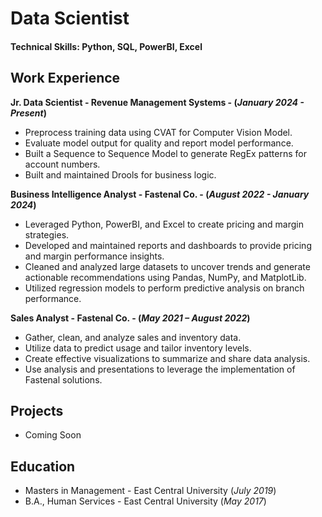 # Data Scientist

#### Technical Skills: Python, SQL, PowerBI, Excel

## Work Experience

**Jr. Data Scientist - Revenue Management Systems - (_January 2024 - Present_)**
- Preprocess training data using CVAT for Computer Vision Model.
- Evaluate model output for quality and report model performance.
- Built a Sequence to Sequence Model to generate RegEx patterns for account numbers.
- Built and maintained Drools for business logic.

**Business Intelligence Analyst - Fastenal Co. - (_August 2022 - January 2024_)**
- Leveraged Python, PowerBI, and Excel to create pricing and margin strategies.
- Developed and maintained reports and dashboards to provide pricing and margin performance insights.
- Cleaned and analyzed large datasets to uncover trends and generate actionable recommendations using Pandas, NumPy, and MatplotLib.
- Utilized regression models to perform predictive analysis on branch performance. 

**Sales Analyst - Fastenal Co. - (_May 2021 – August 2022_)**
- Gather, clean, and analyze sales and inventory data.
- Utilize data to predict usage and tailor inventory levels.
- Create effective visualizations to summarize and share data analysis. 
- Use analysis and presentations to leverage the implementation of Fastenal solutions.

## Projects 
- Coming Soon

## Education						       		
- Masters in Management	- East Central University (_July 2019_)	 			        		
- B.A., Human Services - East Central University (_May 2017_)

 
